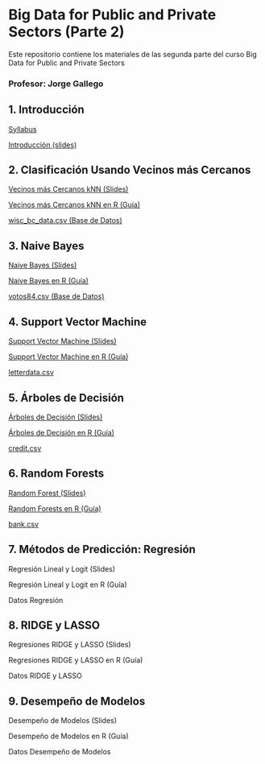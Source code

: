 # Big Data for Public and Private Sectors (Parte 2)
Este repositorio contiene los materiales de las segunda parte del curso Big Data for Public and Private Sectors 

### Profesor: Jorge Gallego


## 1. Introducción

[Syllabus](/Intro/syllabus.pdf)

[Introducción (slides)](/Intro/Intro.pdf)



## 2. Clasificación Usando Vecinos más Cercanos

[Vecinos más Cercanos kNN (Slides)](/kNN/kNN.pdf)

[Vecinos más Cercanos kNN en R (Guía)](http://htmlpreview.github.io/?https://github.com/jagallegod/Big-Data-4-Public-and-Private-Sectors/blob/master/kNN/kNNR.nb.html)

[wisc_bc_data.csv (Base de Datos)](/kNN/wisc_bc_data.csv)




## 3. Naive Bayes

[Naive Bayes (Slides)](/NaiveBayes/NaiveBayes.pdf)

[Naive Bayes en R (Guía)](http://htmlpreview.github.io/?https://github.com/jagallegod/Big-Data-4-Public-and-Private-Sectors/blob/master/NaiveBayes/nbR.nb.html)

[votos84.csv (Base de Datos)](/NaiveBayes/votos84.csv)



## 4. Support Vector Machine

[Support Vector Machine (Slides)](/SVM/SVM.pdf)

[Support Vector Machine en R (Guía)](http://htmlpreview.github.io/?https://github.com/jagallegod/Big-Data-4-Public-and-Private-Sectors/blob/master/SVM/SVMR.html)

[letterdata.csv](/SVM/letterdata.csv)




## 5. Árboles de Decisión

[Árboles de Decisión (Slides)](/DecisionTrees/DecisionTrees.pdf)


[Árboles de Decisión en R (Guía)](http://htmlpreview.github.io/?https://github.com/jagallegod/Big-Data-4-Public-and-Private-Sectors/blob/master/DecisionTrees/treesR.html)

[credit.csv](/DecisionTrees/credit.csv)




## 6. Random Forests

[Random Forest (Slides)](/RandomForests/Random_Forests.pdf)

[Random Forests en R (Guía)](http://htmlpreview.github.io/?https://github.com/jagallegod/Big-Data-4-Public-and-Private-Sectors/blob/master/RandomForests/Random_Forests_R.html)

[bank.csv](/RandomForests/bank.csv)




## 7. Métodos de Predicción: Regresión

Regresión Lineal y Logit (Slides)

Regresión Lineal y Logit en R (Guía)

Datos Regresión




## 8. RIDGE y LASSO

Regresiones RIDGE y LASSO (Slides)

Regresiones RIDGE y LASSO en R (Guía)

Datos RIDGE y LASSO



## 9. Desempeño de Modelos

Desempeño de Modelos (Slides)

Desempeño de Modelos en R (Guía)

Datos Desempeño de Modelos


